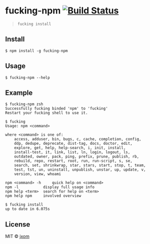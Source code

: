 # fucking-npm [![Build Status](https://travis-ci.org/jxom/fucking-npm.svg?branch=master)](https://travis-ci.org/jxom/fucking-npm)

> `fucking install`


## Install

```
$ npm install -g fucking-npm
```


## Usage

```
$ fucking-npm --help
```

## Example

```
$ fucking-npm zsh
Successfully fucking binded 'npm' to 'fucking'
Restart your fucking shell to use it.

$ fucking
Usage: npm <command>

where <command> is one of:
    access, adduser, bin, bugs, c, cache, completion, config,
    ddp, dedupe, deprecate, dist-tag, docs, doctor, edit,
    explore, get, help, help-search, i, init, install,
    install-test, it, link, list, ln, login, logout, ls,
    outdated, owner, pack, ping, prefix, prune, publish, rb,
    rebuild, repo, restart, root, run, run-script, s, se,
    search, set, shrinkwrap, star, stars, start, stop, t, team,
    test, tst, un, uninstall, unpublish, unstar, up, update, v,
    version, view, whoami

npm <command> -h     quick help on <command>
npm -l           display full usage info
npm help <term>  search for help on <term>
npm help npm     involved overview

$ fucking install
up to date in 6.075s
```


## License

MIT © [jxom](http://jxom.io)
